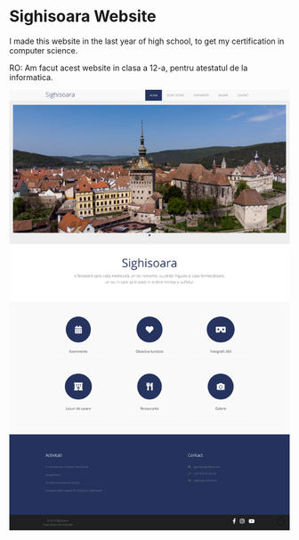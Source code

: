 # Sighisoara Website

I made this website in the last year of high school, to get my certification in computer science.

RO: Am facut acest website in clasa a 12-a, pentru atestatul de la informatica.

![Cover photo](https://github.com/RujoiRazvan/Sighisoara/blob/2bd7bb1c31cdd3c69da9294a7a9529de69eee853/coverSighisoara.png)

